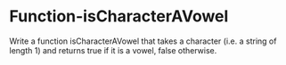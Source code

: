 # Function-isCharacterAVowel

Write a function isCharacterAVowel that takes a character (i.e. a string of length 1) and returns true if it is a vowel, false otherwise.
